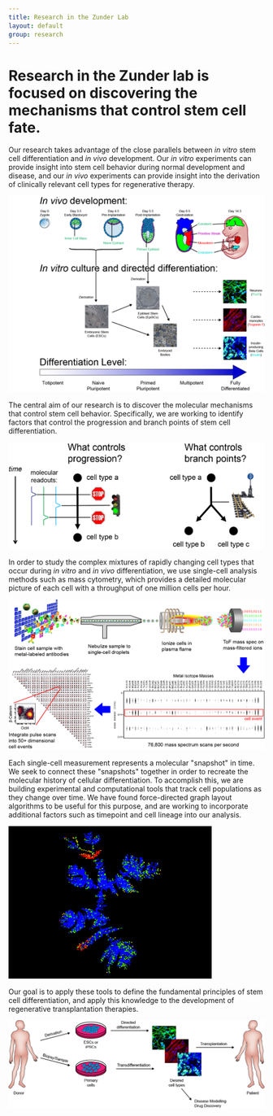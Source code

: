 ```yaml
---
title: Research in the Zunder Lab
layout: default
group: research
---
```


# Research in the Zunder lab is focused on discovering the mechanisms that control stem cell fate.

Our research takes advantage of the close parallels between *in vitro* stem cell differentiation and *in vivo* development. Our *in vitro* experiments can provide insight into stem cell behavior during normal development and disease, and our *in vivo* experiments can provide insight into the derivation of clinically relevant cell types for regenerative therapy.

<img class="img-responsive center-block" src="/static/img/research/In Vivo In Vitro Parallels.png" alt="In Vivo/In Vitro Parallels">

The central aim of our research is to discover the molecular mechanisms that control stem cell behavior. Specifically, we are working to identify factors that control the progression and branch points of stem cell differentiation.

<img class="img-responsive center-block" src="/static/img/research/Progression and Branch Points.png" alt="Progression and Branch Points">

In order to study the complex mixtures of rapidly changing cell types that occur during *in vitro* and *in vivo* differentiation, we use single-cell analysis methods such as mass cytometry, which provides a detailed molecular picture of each cell with a throughput of one million cells per hour.

<img class="img-responsive center-block" src="/static/img/research/CyTOF Overview Diagram.png" alt="CyTOF Overview">

Each single-cell measurement represents a molecular "snapshot" in time. We seek to connect these "snapshots" together in order to recreate the molecular history of cellular differentiation. To accomplish this, we are building experimental and computational tools that track cell populations as they change over time. We have found force-directed graph layout algorithms to be useful for this purpose, and are working to incorporate additional factors such as timepoint and cell lineage into our analysis.

<img class="img-responsive center-block" src="/static/img/research/Layout.gif" alt="Force-directed Layout">

Our goal is to apply these tools to define the fundamental principles of stem cell differentiation, and apply this knowledge to the development of regenerative transplantation therapies.

<img class="img-responsive center-block" src="/static/img/research/Regenerative Medicine Overview.png" alt="Regenerative Medicine Overview">